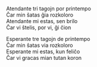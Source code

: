 <!-- eo :: Atendante Tri Tagojn Por Printempo :: 2025-09-20 13:59:49 -->

Atendante tri tagojn por printempo  
Ĉar min ŝatas ĝia rozkoloro  
Atendante mi estas, sen brilo  
Ĉar vi ŝtelis, por vi, ĝi ĉion  

Esperante tre tagojn de printempo  
Ĉar min ŝatas via rozkoloro  
Esperante mi estas, kun feliĉo  
Ĉar vi gracas mian tutan koron  

